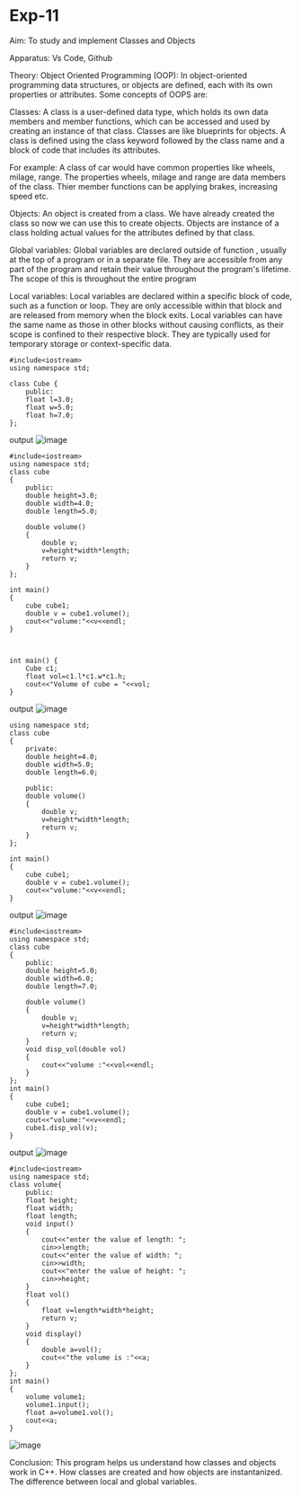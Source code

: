 # Exp-11

Aim:
To study and implement Classes and Objects

Apparatus:
Vs Code, Github

Theory:
Object Oriented Programming (OOP):
In object-oriented programming data structures, or objects are defined, each with its own properties or attributes. Some concepts of OOPS are:

Classes:
A class is a user-defined data type, which holds its own data members and member functions, which can be accessed and used by creating an instance of that class. Classes are like blueprints for objects. A class is defined using the class keyword followed by the class name and a block of code that includes its attributes.

For example: A class of car would have common properties like wheels, milage, range. The properties wheels, milage and range are data members of the class. Thier member functions can be applying brakes, increasing speed etc.

Objects:
An object is created from a class. We have already created the class so now we can use this to create objects. Objects are instance of a class holding actual values for the attributes defined by that class.

Global variables:
Global variables are declared outside of function , usually at the top of a program or in a separate file. They are accessible from any part of the program and retain their value throughout the program's lifetime. The scope of this is throughout the entire program

Local variables:
Local variables are declared within a specific block of code, such as a function or loop. They are only accessible within that block and are released from memory when the block exits. Local variables can have the same name as those in other blocks without causing conflicts, as their scope is confined to their respective block. They are typically used for temporary storage or context-specific data.

```
#include<iostream>
using namespace std;

class Cube {
    public:
    float l=3.0;
    float w=5.0;
    float h=7.0;
};
```
output 
![image](https://github.com/user-attachments/assets/380926e5-8da8-45b4-aa85-a877096d6aef)

```
#include<iostream>
using namespace std;
class cube
{
    public:
    double height=3.0;
    double width=4.0;
    double length=5.0;

    double volume()
    {
        double v;
        v=height*width*length;
        return v;
    }
};

int main()
{
    cube cube1;
    double v = cube1.volume();
    cout<<"volume:"<<v<<endl;
}



int main() {
    Cube c1;
    float vol=c1.l*c1.w*c1.h;
    cout<<"Volume of cube = "<<vol;
}
```
output
![image](https://github.com/user-attachments/assets/d5559a5f-c5ae-46d8-b9ba-37c26704c8fa)

```#include<iostream>
using namespace std;
class cube
{
    private:
    double height=4.0;
    double width=5.0;
    double length=6.0;

    public:
    double volume()
    {
        double v;
        v=height*width*length;
        return v;
    }
};

int main()
{
    cube cube1;
    double v = cube1.volume();
    cout<<"volume:"<<v<<endl;
}
```
output
![image](https://github.com/user-attachments/assets/aa0989f9-3a45-4173-be9c-b31da420d7b8)
```
#include<iostream>
using namespace std;
class cube
{
    public:
    double height=5.0;
    double width=6.0;
    double length=7.0;

    double volume()
    {
        double v;
        v=height*width*length;
        return v;
    }
    void disp_vol(double vol)
    {
        cout<<"volume :"<<vol<<endl;
    }
};
int main()
{
    cube cube1;
    double v = cube1.volume();
    cout<<"volume:"<<v<<endl;
    cube1.disp_vol(v);
}
```
output
![image](https://github.com/user-attachments/assets/8d2f3a74-5baf-4c47-9d75-0dd7fcbeed27)
```
#include<iostream>
using namespace std;
class volume{
    public:
    float height;
    float width;
    float length;
    void input()
    {
        cout<<"enter the value of length: ";
        cin>>length;
        cout<<"enter the value of width: ";
        cin>>width;
        cout<<"enter the value of height: ";
        cin>>height;
    }
    float vol()
    {
        float v=length*width*height;
        return v;
    }
    void display()
    {
        double a=vol();
        cout<<"the volume is :"<<a;
    }
};
int main()
{
    volume volume1;
    volume1.input();
    float a=volume1.vol();
    cout<<a;
}
```
![image](https://github.com/user-attachments/assets/5e2d91ef-f6b9-4e1b-8e1e-e5c81593180d)

Conclusion:
This program helps us understand how classes and objects work in C++. How classes are created and how objects are instantanized. The difference between local and global variables.

